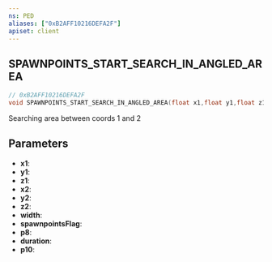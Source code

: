 ```yaml
---
ns: PED
aliases: ["0xB2AFF10216DEFA2F"]
apiset: client
---
```

## SPAWNPOINTS_START_SEARCH_IN_ANGLED_AREA

```c
// 0xB2AFF10216DEFA2F
void SPAWNPOINTS_START_SEARCH_IN_ANGLED_AREA(float x1,float y1,float z1,float x2,float y2,float z2,float width,int spawnpointsFlag,float p8,int duration,float p10);
```

Searching area between coords 1 and 2

## Parameters
* **x1**:
* **y1**:
* **z1**:
* **x2**:
* **y2**:
* **z2**:
* **width**:
* **spawnpointsFlag**:
* **p8**:
* **duration**:
* **p10**:



